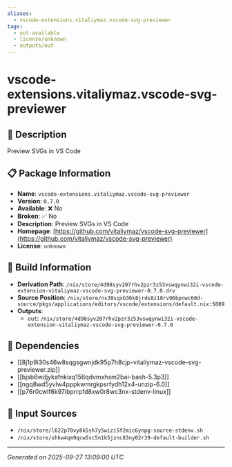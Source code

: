 ```yaml
---
aliases:
  - vscode-extensions.vitaliymaz.vscode-svg-previewer
tags:
  - not-available
  - license/unknown
  - outputs/out
---
```


# vscode-extensions.vitaliymaz.vscode-svg-previewer

## 📝 Description

Preview SVGs in VS Code

## 📋 Package Information

- **Name**: `vscode-extensions.vitaliymaz.vscode-svg-previewer`
- **Version**: `0.7.0`
- **Available**: ❌ No
- **Broken**: ✅ No
- **Description**: Preview SVGs in VS Code
- **Homepage**: [https://github.com/vitaliymaz/vscode-svg-previewer](https://github.com/vitaliymaz/vscode-svg-previewer)
- **License**: `unknown`

## 🔧 Build Information

- **Derivation Path**: `/nix/store/4d98syv207rhv2pzr3z53vswqynwi32i-vscode-extension-vitaliymaz-vscode-svg-previewer-0.7.0.drv`
- **Source Position**: `/nix/store/ns30sqxb36k8jrds8z18rv96bpnwc60d-source/pkgs/applications/editors/vscode/extensions/default.nix:5009`
- **Outputs**:
  - `out`:  `/nix/store/4d98syv207rhv2pzr3z53vswqynwi32i-vscode-extension-vitaliymaz-vscode-svg-previewer-0.7.0`

## 🔗 Dependencies

- [[8j1p9i30s46w8sqgsgwnjdk95p7h8cjp-vitaliymaz-vscode-svg-previewer.zip]]
- [[bjsb6wdjykafnkixq156qdvmxhsm2bai-bash-5.3p3]]
- [[ngq8wd5yvlw4pppkwmrgkpsrfydh12x4-unzip-6.0]]
- [[p76r0cwlf6k97ibprrpfd8xw0r8wc3nx-stdenv-linux]]

## 📁 Input Sources

- `/nix/store/l622p70vy8k5sh7y5wizi5f2mic6ynpg-source-stdenv.sh`
- `/nix/store/shkw4qm9qcw5sc5n1k5jznc83ny02r39-default-builder.sh`

---
*Generated on 2025-09-27 13:09:00 UTC*
